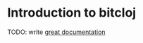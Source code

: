 # Introduction to bitcloj

TODO: write [great documentation](http://jacobian.org/writing/great-documentation/what-to-write/)
